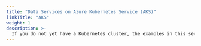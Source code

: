 ```yaml
---
title: "Data Services on Azure Kubernetes Service (AKS)"
linkTitle: "AKS"
weight: 1
description: >-
  If you do not yet have a Kubernetes cluster, the examples in this section walk through creating an AKS cluster and deploy Azure Arc Data Services on top of it.
---
```

